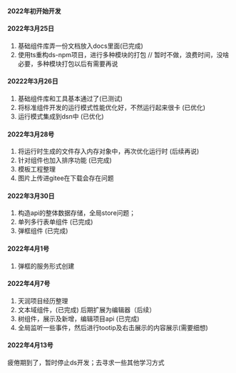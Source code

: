 
#### 2022年初开始开发
#### 2022年3月25日
1. 基础组件库弄一份文档放入docs里面(已完成)
2. 使用ts重构ds-npm项目，进行多种模块的打包 // 暂时不做，浪费时间，没啥必要，多种模块打包以后有需要再说


#### 20222年3月26日
1. 基础组件库和工具基本通过了(已测试)
2. 将标准组件开发的运行模式性能优化好，不然运行起来很卡 (已优化)
3. 运行模式集成到dsn中 (已优化)


#### 2022年3月28号
1. 将运行时生成的文件存入内存对象中，再次优化运行时 (后续再说)
2. 针对组件也加入排序功能 (已完成)
3. 模板工程整理
4. 图片上传进gitee在下载会存在问题

#### 2022年3月30日
1. 构造api的整体数据存储，全局store问题；
2. 单列多行表单组件 (已完成)
3. 弹框组件 (已完成)


#### 2022年4月1号
1.  弹框的服务形式创建 

#### 2022年4月7号
1. 天润项目经历整理
2. 文本域组件，(已完成)  后期扩展为编辑器（后续）
3. 树组件，展示及新增，编辑项目api (已完成)
4. 全局监听一些事件，然后进行tootip及右击展示的内容展示(需要细想)

#### 2022年4月13号

疲倦期到了，暂时停止ds开发；去寻求一些其他学习方式